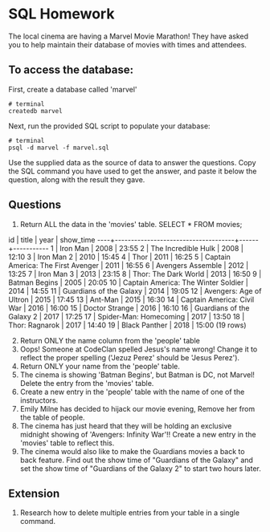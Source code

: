 # SQL Homework

The local cinema are having a Marvel Movie Marathon! They have asked you to help maintain their database of movies with times and attendees.

## To access the database:

First, create a database called 'marvel'

```
# terminal
createdb marvel
```

Next, run the provided SQL script to populate your database:

```
# terminal
psql -d marvel -f marvel.sql
```

Use the supplied data as the source of data to answer the questions. Copy the SQL command you have used to get the answer, and paste it below the question, along with the result they gave.

## Questions

1.  Return ALL the data in the 'movies' table.
SELECT * FROM movies;

id |                title                | year | show_time
----+-------------------------------------+------+-----------
 1 | Iron Man                            | 2008 | 23:55
 2 | The Incredible Hulk                 | 2008 | 12:10
 3 | Iron Man 2                          | 2010 | 15:45
 4 | Thor                                | 2011 | 16:25
 5 | Captain America: The First Avenger  | 2011 | 16:55
 6 | Avengers Assemble                   | 2012 | 13:25
 7 | Iron Man 3                          | 2013 | 23:15
 8 | Thor: The Dark World                | 2013 | 16:50
 9 | Batman Begins                       | 2005 | 20:05
10 | Captain America: The Winter Soldier | 2014 | 14:55
11 | Guardians of the Galaxy             | 2014 | 19:05
12 | Avengers: Age of Ultron             | 2015 | 17:45
13 | Ant-Man                             | 2015 | 16:30
14 | Captain America: Civil War          | 2016 | 16:00
15 | Doctor Strange                      | 2016 | 16:10
16 | Guardians of the Galaxy 2           | 2017 | 17:25
17 | Spider-Man: Homecoming              | 2017 | 13:50
18 | Thor: Ragnarok                      | 2017 | 14:40
19 | Black Panther                       | 2018 | 15:00
(19 rows)

2.  Return ONLY the name column from the 'people' table
3.  Oops! Someone at CodeClan spelled Jesus's name wrong! Change it to reflect the proper spelling ('Jezuz Perez' should be 'Jesus Perez').
4.  Return ONLY your name from the 'people' table.
5.  The cinema is showing 'Batman Begins', but Batman is DC, not Marvel! Delete the entry from the 'movies' table.
6.  Create a new entry in the 'people' table with the name of one of the instructors.
7.  Emily Milne has decided to hijack our movie evening, Remove her from the table of people.
8.  The cinema has just heard that they will be holding an exclusive midnight showing of 'Avengers: Infinity War'!! Create a new entry in the 'movies' table to reflect this.
9.  The cinema would also like to make the Guardians movies a back to back feature. Find out the show time of "Guardians of the Galaxy" and set the show time of "Guardians of the Galaxy 2" to start two hours later.

## Extension

1.  Research how to delete multiple entries from your table in a single command.

